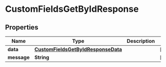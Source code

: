 

# CustomFieldsGetByIdResponse


## Properties

| Name | Type | Description | Notes |
|------------ | ------------- | ------------- | -------------|
|**data** | [**CustomFieldsGetByIdResponseData**](CustomFieldsGetByIdResponseData.md) |  |  [optional] |
|**message** | **String** |  |  [optional] |



